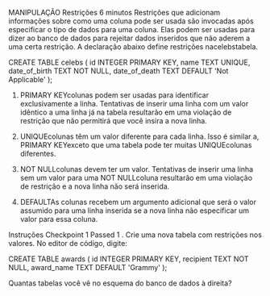 MANIPULAÇÃO
Restrições
6 minutos
Restrições que adicionam informações sobre como uma coluna pode ser usada são invocadas após especificar o tipo de dados para uma coluna. Elas podem ser usadas para dizer ao banco de dados para rejeitar dados inseridos que não aderem a uma certa restrição. A declaração abaixo define restrições nacelebstabela.

CREATE TABLE celebs (
   id INTEGER PRIMARY KEY, 
   name TEXT UNIQUE,
   date_of_birth TEXT NOT NULL,
   date_of_death TEXT DEFAULT 'Not Applicable'
);

1. PRIMARY KEYcolunas podem ser usadas para identificar exclusivamente a linha. Tentativas de inserir uma linha com um valor idêntico a uma linha já na tabela resultarão em uma violação de restrição que não permitirá que você insira a nova linha.

2. UNIQUEcolunas têm um valor diferente para cada linha. Isso é similar a, PRIMARY KEYexceto que uma tabela pode ter muitas UNIQUEcolunas diferentes.

3. NOT NULLcolunas devem ter um valor. Tentativas de inserir uma linha sem um valor para uma NOT NULLcoluna resultarão em uma violação de restrição e a nova linha não será inserida.

4. DEFAULTAs colunas recebem um argumento adicional que será o valor assumido para uma linha inserida se a nova linha não especificar um valor para essa coluna.

Instruções
Checkpoint 1 Passed
1 .
Crie uma nova tabela com restrições nos valores. No editor de código, digite:

CREATE TABLE awards (
   id INTEGER PRIMARY KEY,
   recipient TEXT NOT NULL,
   award_name TEXT DEFAULT 'Grammy'
);

Quantas tabelas você vê no esquema do banco de dados à direita?